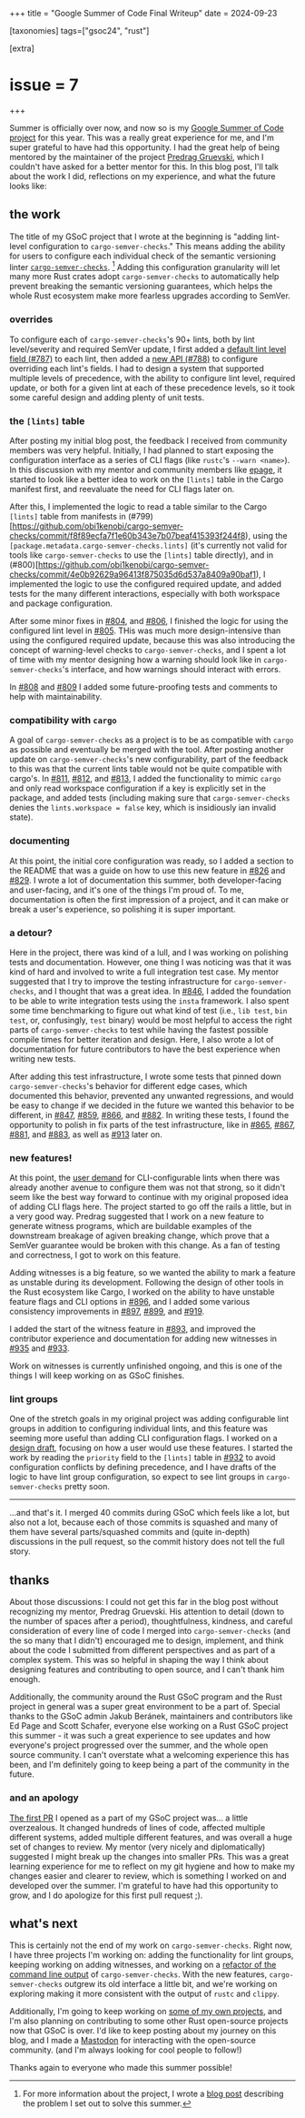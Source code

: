 +++
title = "Google Summer of Code Final Writeup"
date = 2024-09-23

[taxonomies]
tags=["gsoc24", "rust"]

[extra]
# issue = 7
+++

Summer is officially over now, and now so is my [Google Summer of Code project](@/gsoc-24-intro.md) for this year.  This was a really great experience for me, and I'm super grateful to have had this opportunity.  I had the great help of being mentored by the maintainer of the project [Predrag Gruevski](https://predr.ag/), which I couldn't have asked for a better mentor for this.  In this blog post, I'll talk about the work I did, reflections on my experience, and what the future looks like:

## the work

The title of my GSoC project that I wrote at the beginning is "adding lint-level configuration to `cargo-semver-checks`."  This means adding the ability for users to configure each individual check of the semantic versioning linter [`cargo-semver-checks`](https://github.com/obi1kenobi/cargo-semver-checks/). [^project-info] Adding this configuration granularity will let many more Rust crates adopt `cargo-semver-checks` to automatically help prevent breaking the semantic versioning guarantees, which helps the whole Rust ecosystem make more fearless upgrades according to SemVer.  

### overrides

To configure each of `cargo-semver-checks`'s 90+ lints, both by lint level/severity and required SemVer update, I first added a [default lint level field (#787)](https://github.com/obi1kenobi/cargo-semver-checks/commit/a8083aabf4ae46167b435c7f4aba3425fbf463c5) to each lint, then added a [new API (#788)](https://github.com/obi1kenobi/cargo-semver-checks/commit/393691c79dc9a70cdc557fd4b3b24e988b0ec307) to configure overriding each lint's fields.  I had to design a system that supported multiple levels of precedence, with the ability to configure lint level, required update, or both for a given lint at each of these precedence levels, so it took some careful design and adding plenty of unit tests.

### the `[lints]` table

After posting my initial blog post, the feedback I received from community members was very helpful.  Initially, I had planned to start exposing the configuration interface as a series of CLI flags (like `rustc`'s `--warn <name>`).  In this discussion with my mentor and community members like [epage](https://github.com/epage), it started to look like a better idea to work on the `[lints]` table in the Cargo manifest first, and reevaluate the need for CLI flags later on.  

After this, I implemented the logic to read a table similar to the Cargo `[lints]` table from manifests in (#799)[https://github.com/obi1kenobi/cargo-semver-checks/commit/f8f89ecfa7f1e60b343e7b07beaf415393f244f8), using the `[package.metadata.cargo-semver-checks.lints]` (it's currently not valid for tools like `cargo-semver-checks` to use the `[lints]` table directly), and in (#800)[https://github.com/obi1kenobi/cargo-semver-checks/commit/4e0b92629a96413f875035d6d537a8409a90baf1), I implemented the logic to use the configured required update, and added tests for the many different interactions, especially with both workspace and package configuration.

After some minor fixes in [#804](https://github.com/obi1kenobi/cargo-semver-checks/commit/ee0ce6df438aee7be50fe67041481a20c4257d3b), and [#806](https://github.com/obi1kenobi/cargo-semver-checks/commit/4586521f8976947ea45a7e40c2218cbf7c051c9a), I finished the logic for using the configured lint level in [#805](https://github.com/obi1kenobi/cargo-semver-checks/commit/fe1830f2e550bf2d82ccf1b6705571da12a74fbc).  THis was much more design-intensive than using the configured required update, because this was also introducing the concept of warning-level checks to `cargo-semver-checks`, and I spent a lot of time with my mentor designing how a warning should look like in `cargo-semver-checks`'s interface, and how warnings should interact with errors.

In [#808](https://github.com/obi1kenobi/cargo-semver-checks/commit/137790a595ea8ae0166e5a0b39ac1f60ee23b044) and [#809](https://github.com/obi1kenobi/cargo-semver-checks/commit/a72aa1388af5e3766bc93bd03de43260ed8f048e) I added some future-proofing tests and comments to help with maintainability.

### compatibility with `cargo`

A goal of `cargo-semver-checks` as a project is to be as compatible with `cargo` as possible and eventually be merged with the tool.  After posting another update on `cargo-semver-checks`'s new configurability, part of the feedback to this was that the current lints table would not be quite compatible with cargo's.  In [#811](https://github.com/obi1kenobi/cargo-semver-checks/commit/43678899bcc9f748101e9226fb4995a54555d463), [#812](https://github.com/obi1kenobi/cargo-semver-checks/commit/a4f745f94dbf23ed9cf13bfe72b9cad875de4d3c), and [#813](https://github.com/obi1kenobi/cargo-semver-checks/commit/363754a3811d3fdf0ce5ac115723ea2ecf74558e), I added the functionality to mimic `cargo` and only read workspace configuration if a key is explicitly set in the package, and added tests (including making sure that `cargo-semver-checks` denies the `lints.workspace = false` key, which is insidiously ian invalid state).  

### documenting

At this point, the initial core configuration was ready, so I added a section to the README that was a guide on how to use this new feature in [#826](https://github.com/obi1kenobi/cargo-semver-checks/commit/319943604b02fa814def31163a418326ea7cb460) and [#829](https://github.com/obi1kenobi/cargo-semver-checks/commit/c11ec6d02b4cea17209be9239ff8c1bb6ff025ad).  I wrote a lot of documentation this summer, both developer-facing and user-facing, and it's one of the things I'm proud of.  To me, documentation is often the first impression of a project, and it can make or break a user's experience, so polishing it is super important.

### a detour?

Here in the project, there was kind of a lull, and I was working on polishing tests and documentation.  However, one thing I was noticing was that it was kind of hard and involved to write a full integration test case.  My mentor suggested that I try to improve the testing infrastructure for `cargo-semver-checks`, and I thought that was a great idea.  In [#846](https://github.com/obi1kenobi/cargo-semver-checks/commit/329c42f1cfadba23454d881273f63df40a6291bc), I added the foundation to be able to write integration tests using the `insta` framework.  I also spent some time benchmarking to figure out what kind of test (i.e., `lib test`, `bin test`, or, confusingly, `test` binary) would be most helpful to access the right parts of `cargo-semver-checks` to test while having the fastest possible compile times for better iteration and design.  Here, I also wrote a lot of documentation for future contributors to have the best experience when writing new tests.

After adding this test infrastructure, I wrote some tests that pinned down `cargo-semver-checks`'s behavior for different edge cases, which documented this behavior, prevented any unwanted regressions, and would be easy to change if we decided in the future we wanted this behavior to be different, in [#847](https://github.com/obi1kenobi/cargo-semver-checks/commit/0ed482776ba158df55ff3651aaa95019249e04b4), [#859](https://github.com/obi1kenobi/cargo-semver-checks/commit/c53ff88cd6d6d4e0631c4405d5f8c0da562d8218), [#866](https://github.com/obi1kenobi/cargo-semver-checks/commit/c53ff88cd6d6d4e0631c4405d5f8c0da562d8218), and [#882](https://github.com/obi1kenobi/cargo-semver-checks/commit/6e5d78acf899dbb232060cfc525b7444a3d2f7e5).  In writing these tests, I found the opportunity to polish in fix parts of the test infrastructure, like in [#865](https://github.com/obi1kenobi/cargo-semver-checks/commit/eb5c87dac9ce2c51d054272d6ba902cc4121bc3f), [#867](https://github.com/obi1kenobi/cargo-semver-checks/commit/8898271377a3931925ba38518b1995c96107795f), [#881](https://github.com/obi1kenobi/cargo-semver-checks/commit/5b35f9f3d66ea76a6dd87fa348fabd12224a30c3), and [#883](https://github.com/obi1kenobi/cargo-semver-checks/commit/c2dfe22505975f3092820e4464ccb2774e87928c), as well as [#913](https://github.com/obi1kenobi/cargo-semver-checks/commit/7b7a518150b7ff2701c40a61829896a2cd05898b) later on.

### new features!

At this point, the [user demand](https://github.com/obi1kenobi/cargo-semver-checks/issues/827) for CLI-configurable lints when there was already another avenue to configure them was not that strong, so it didn't seem like the best way forward to continue with my original proposed idea of adding CLI flags here.  The project started to go off the rails a little, but in a very good way.  Predrag suggested that I work on a new feature to generate witness programs, which are buildable examples of the downstream breakage of agiven breaking change, which prove that a SemVer guarantee would be broken with this change.  As a fan of testing and correctness, I got to work on this feature. 

Adding witnesses is a big feature, so we wanted the ability to mark a feature as unstable during its development.  Following the design of other tools in the Rust ecosystem like Cargo, I worked on the ability to have unstable feature flags and CLI options in [#896](https://github.com/obi1kenobi/cargo-semver-checks/commit/eb0c7713c61a3bc9de5a872e3327eaa2e59c462e), and I added some various consistency improvements in [#897](https://github.com/obi1kenobi/cargo-semver-checks/commit/a39dc2b46bb52aadfb02d067ea3904719ec89fe8), [#899](https://github.com/obi1kenobi/cargo-semver-checks/commit/cf060a624fbac0ffc6332319d9b7c560330a8e83), and [#919](https://github.com/obi1kenobi/cargo-semver-checks/commit/3352f525554a825745465ba02f41af2200c37a73).

I added the start of the witness feature in [#893](https://github.com/obi1kenobi/cargo-semver-checks/commit/a056a5a743370612109ea32a797859a2fea8a210), and improved the contributor experience and documentation for adding new witnesses in [#935](https://github.com/obi1kenobi/cargo-semver-checks/commit/1bd25e6348a528871702af724edfbfc93e08130) and [#933](https://github.com/obi1kenobi/cargo-semver-checks/commit/0f67fc4d92c310cc9ff3ab617ac36d058fb8aadc).

Work on witnesses is currently unfinished ongoing, and this is one of the things I will keep working on as GSoC finishes.

### lint groups

One of the stretch goals in my original project was adding configurable lint groups in addition to configuring individual lints, and this feature was seeming more useful than adding CLI configuration flags.  I worked on a [design draft](@/lint-groups-cli-draft.md), focusing on how a user would use these features.  I started the work by reading the `priority` field to the `[lints]` table in [#932](https://github.com/obi1kenobi/cargo-semver-checks/commit/68ee754452a74bc987bc98fdf29443efffd08edf) to avoid configuration conflicts by defining precedence, and I have drafts of the logic to have lint group configuration, so expect to see lint groups in `cargo-semver-checks` pretty soon.

---

...and that's it.  I merged 40 commits during GSoC which feels like a lot, but also not a lot, because each of those commits is squashed and many of them have several parts/squashed commits and (quite in-depth) discussions in the pull request, so the commit history does not tell the full story.

## thanks

About those discussions: I could not get this far in the blog post without recognizing my mentor, Predrag Gruevski. His attention to detail (down to the number of spaces after a period), thoughtfulness, kindness, and careful consideration of every line of code I merged into `cargo-semver-checks` (and the so many that I didn't) encouraged me to design, implement, and think about the code I submitted from different perspectives and as part of a complex system.  This was so helpful in shaping the way I think about designing features and contributing to open source, and I can't thank him enough.

Additionally, the community around the Rust GSoC program and the Rust project in general was a super great environment to be a part of.  Special thanks to the GSoC admin Jakub Beránek, maintainers and contributors like Ed Page and Scott Schafer, everyone else working on a Rust GSoC project this summer - it was such a great experience to see updates and how everyone's project progressed over the summer, and the whole open source community.  I can't overstate what a welcoming experience this has been, and I'm definitely going to keep being a part of the community in the future.


### and an apology

[The first PR](https://github.com/obi1kenobi/cargo-semver-checks/pull/784) I opened as a part of my GSoC project was... a little overzealous.  It changed hundreds of lines of code, affected multiple different systems, added multiple different features, and was overall a huge set of changes to review.  My mentor (very nicely and diplomatically) suggested I might break up the changes into smaller PRs.  This was a great learning experience for me to reflect on my git hygiene and how to make my changes easier and clearer to review, which is something I worked on and developed over the summer.  I'm grateful to have had this opportunity to grow, and I do apologize for this first pull request ;).

## what's next

This is certainly not the end of my work on `cargo-semver-checks`.  Right now, I have three projects I'm working on: adding the functionality for lint groups, keeping working on adding witnesses, and working on a [refactor of the command line output](https://github.com/obi1kenobi/cargo-semver-checks/pull/939) of `cargo-semver-checks`.  With the new features, `cargo-semver-checks` outgrew its old interface a little bit, and we're working on exploring making it more consistent with the output of `rustc` and `clippy`.

Additionally, I'm going to keep working on [some of my own projects](https://github.com/suaviloquence/scrapelect/), and I'm also planning on contributing to some other Rust open-source projects now that GSoC is over.  I'd like to keep posting about my journey on this blog, and I made a [Mastodon](https://fosstodon.org/@m_carr) for interacting with the open-source community.  (and I'm always looking for cool people to follow!)

Thanks again to everyone who made this summer possible!

[^project-info]: For more information about the project, I wrote a [blog post](@/gsoc-24-intro.md) describing the problem I set out to solve this summer.
